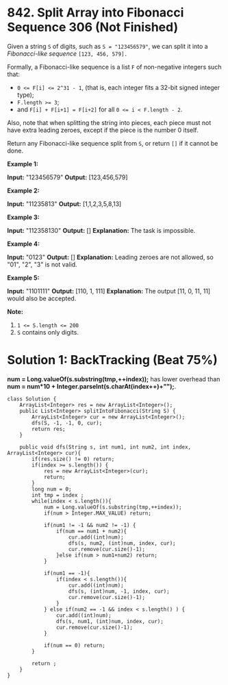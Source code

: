 # 842. Split Array into Fibonacci Sequence 306 (Not Finished)
Given a string  `S` of digits, such as  `S = "123456579"`, we can split it into a  _Fibonacci-like sequence_ `[123, 456, 579].`

Formally, a Fibonacci-like sequence is a list `F`  of non-negative integers such that:

-   `0 <= F[i] <= 2^31 - 1`, (that is, each integer fits a 32-bit signed integer type);
-   `F.length >= 3`;
-   and `F[i] + F[i+1] = F[i+2]` for all  `0 <= i < F.length - 2`.

Also, note that when splitting the string into pieces, each piece must not have extra leading zeroes, except if the piece is the number 0 itself.

Return any Fibonacci-like sequence split from  `S`, or return  `[]`  if it cannot be done.

**Example 1:**

**Input:** "123456579"
**Output:** [123,456,579]

**Example 2:**

**Input:** "11235813"
**Output:** [1,1,2,3,5,8,13]

**Example 3:**

**Input:** "112358130"
**Output:** []
**Explanation:** The task is impossible.

**Example 4:**

**Input:** "0123"
**Output:** []
**Explanation:** Leading zeroes are not allowed, so "01", "2", "3" is not valid.

**Example 5:**

**Input:** "1101111"
**Output:** [110, 1, 111]
**Explanation:** The output [11, 0, 11, 11] would also be accepted.

**Note:**

1.  `1 <= S.length <= 200`
2.  `S`  contains only digits.


# Solution 1:  BackTracking (Beat 75%)
**num = Long.valueOf(s.substring(tmp,++index));** has lower overhead than **num = num*10 + Integer.parseInt(s.charAt(index++)+"");**.
```
class Solution {
    ArrayList<Integer> res = new ArrayList<Integer>();
    public List<Integer> splitIntoFibonacci(String S) {
        ArrayList<Integer> cur = new ArrayList<Integer>();
        dfs(S, -1, -1, 0, cur);
        return res;
    }
    
    public void dfs(String s, int num1, int num2, int index, ArrayList<Integer> cur){
        if(res.size() != 0) return;
        if(index >= s.length()) {
            res = new ArrayList<Integer>(cur);
            return;
        }
        long num = 0;
        int tmp = index ;
        while(index < s.length()){
            num = Long.valueOf(s.substring(tmp,++index));
            if(num > Integer.MAX_VALUE) return;
            
            if(num1 != -1 && num2 != -1) {
                if(num == num1 + num2){
                    cur.add((int)num);
                    dfs(s, num2, (int)num, index, cur);
                    cur.remove(cur.size()-1);    
                }else if(num > num1+num2) return;
            }
            
            if(num1 == -1){
                if(index < s.length()){
                    cur.add((int)num);
                    dfs(s, (int)num, -1, index, cur);
                    cur.remove(cur.size()-1);
                }
            } else if(num2 == -1 && index < s.length() ) {
                cur.add((int)num);
                dfs(s, num1, (int)num, index, cur);
                cur.remove(cur.size()-1);
            }
            
            if(num == 0) return;
        }
        
        return ;
    }
}
```